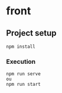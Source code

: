 # front

## Project setup
```
npm install
```

### Execution
```
npm run serve
ou
npm run start
```
